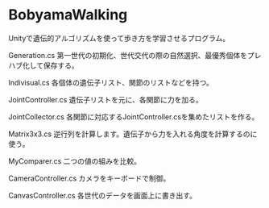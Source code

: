 # BobyamaWalking
Unityで遺伝的アルゴリズムを使って歩き方を学習させるプログラム。

Generation.cs
第一世代の初期化、世代交代の際の自然選択、最優秀個体をプレハブ化して保存する。

Indivisual.cs
各個体の遺伝子リスト、関節のリストなどを持つ。

JointController.cs
遺伝子リストを元に、各関節に力を加る。

JointCollector.cs
各関節に対応するJointController.csを集めたリストを作る。

Matrix3x3.cs
逆行列を計算します。遺伝子から力を入れる角度を計算するのに使う。

MyComparer.cs
二つの値の組みを比較。

CameraController.cs
カメラをキーボードで制御。

CanvasController.cs
各世代のデータを画面上に書き出す。
